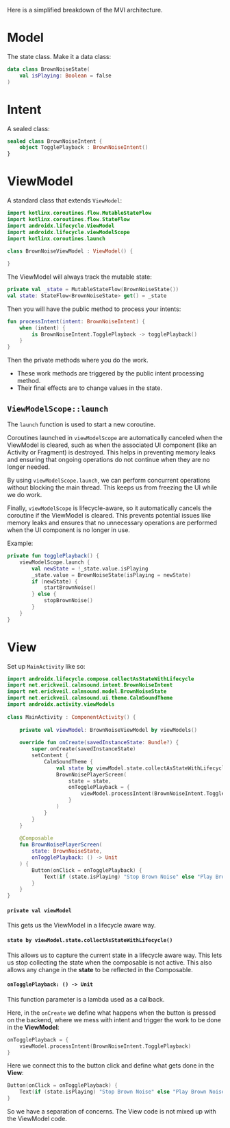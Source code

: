 

Here is a simplified breakdown of the MVI architecture. 
# Model

The state class. Make it a data class:

```kotlin
data class BrownNoiseState(
    val isPlaying: Boolean = false
)
```

# Intent

A sealed class:

```kotlin
sealed class BrownNoiseIntent {
    object TogglePlayback : BrownNoiseIntent()
}
```

# ViewModel

A standard class that extends `ViewModel`:

```kotlin
import kotlinx.coroutines.flow.MutableStateFlow  
import kotlinx.coroutines.flow.StateFlow
import androidx.lifecycle.ViewModel  
import androidx.lifecycle.viewModelScope  
import kotlinx.coroutines.launch  
  
class BrownNoiseViewModel : ViewModel() {

}
```

The ViewModel will always track the mutable state:

```kotlin
private val _state = MutableStateFlow(BrownNoiseState()) 
val state: StateFlow<BrownNoiseState> get() = _state
```

Then you will have the public method to process your intents:

```kotlin
fun processIntent(intent: BrownNoiseIntent) { 
	when (intent) { 
		is BrownNoiseIntent.TogglePlayback -> togglePlayback() 
	} 
}
```

Then the private methods where you do the work.
- These work methods are triggered by the public intent processing method.
- Their final effects are to change values in the state.

## `ViewModelScope::launch`

The `launch` function is used to start a new coroutine.

Coroutines launched in `viewModelScope` are automatically canceled when the ViewModel is cleared, such as when the associated UI component (like an Activity or Fragment) is destroyed. This helps in preventing memory leaks and ensuring that ongoing operations do not continue when they are no longer needed.

By using `viewModelScope.launch`, we can perform concurrent operations without blocking the main thread. This keeps us from freezing the UI while we do work.

Finally, `viewModelScope` is lifecycle-aware, so it automatically cancels the coroutine if the ViewModel is cleared. This prevents potential issues like memory leaks and ensures that no unnecessary operations are performed when the UI component is no longer in use.

Example:

```kotlin
private fun togglePlayback() { 
	viewModelScope.launch { 
		val newState = !_state.value.isPlaying 
		_state.value = BrownNoiseState(isPlaying = newState) 
		if (newState) { 
			startBrownNoise() 
		} else { 
			stopBrownNoise() 
		} 
	} 
}
```

# View

Set up `MainActivity` like so:

```kotlin
import androidx.lifecycle.compose.collectAsStateWithLifecycle  
import net.erickveil.calmsound.intent.BrownNoiseIntent  
import net.erickveil.calmsound.model.BrownNoiseState  
import net.erickveil.calmsound.ui.theme.CalmSoundTheme 
import androidx.activity.viewModels
  
class MainActivity : ComponentActivity() {  
  
    private val viewModel: BrownNoiseViewModel by viewModels()  
  
    override fun onCreate(savedInstanceState: Bundle?) {  
        super.onCreate(savedInstanceState)  
        setContent {  
            CalmSoundTheme {  
                val state by viewModel.state.collectAsStateWithLifecycle()  
                BrownNoisePlayerScreen(  
                    state = state,  
                    onTogglePlayback = {  
                        viewModel.processIntent(BrownNoiseIntent.TogglePlayback)  
                    }  
                )  
            }  
        }    
    }  
  
    @Composable  
    fun BrownNoisePlayerScreen(
        state: BrownNoiseState,  
        onTogglePlayback: () -> Unit  
    ) {  
        Button(onClick = onTogglePlayback) {  
            Text(if (state.isPlaying) "Stop Brown Noise" else "Play Brown Noise")  
        }  
    }  
}
```

#### `private val viewModel` 
This gets us the ViewModel in a lifecycle aware way.

#### `state by viewModel.state.collectAsStateWithLifecycle()` 
This allows us to capture the current state in a lifecycle aware way. This lets us stop collecting the state when the composable is not active. This also allows any change in the **state** to be reflected in the Composable.

#### `onTogglePlayback: () -> Unit`
This function parameter is a lambda used as a callback.

Here, in the `onCreate` we define what happens when the button is pressed on the backend, where we mess with intent and trigger the work to be done in the **ViewModel**:

```kotlin
onTogglePlayback = {  
	viewModel.processIntent(BrownNoiseIntent.TogglePlayback)  
}  
```

Here we connect this to the button click and define what gets done in the **View**:

```kotlin
Button(onClick = onTogglePlayback) {
	Text(if (state.isPlaying) "Stop Brown Noise" else "Play Brown Noise")  
}  
```

So we have a separation of concerns. The View code is not mixed up with the ViewModel code.